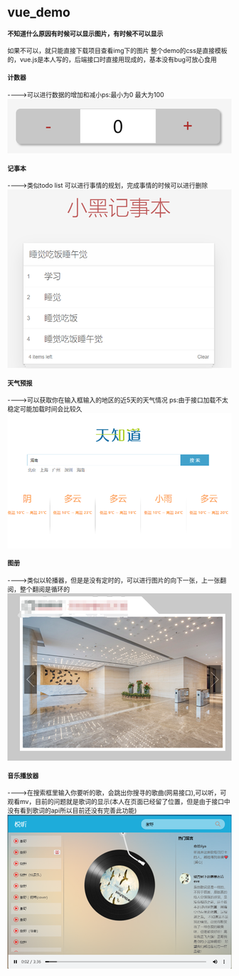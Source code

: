 # vue_demo
#### 不知道什么原因有时候可以显示图片，有时候不可以显示
如果不可以，就只能直接下载项目查看img下的图片
整个demo的css是直接模板的，vue.js是本人写的，后端接口时直接用现成的，基本没有bug可放心食用
#### 计数器
---->可以进行数据的增加和减小ps:最小为0 最大为100
![login](https://github.com/qixuehui/vue_demo/blob/master/img/1.png)
#### 记事本
---->类似todo list 可以进行事情的规划，完成事情的时候可以进行删除
![login](https://github.com/qixuehui/vue_demo/blob/master/img/2.png)
#### 天气预报
---->可以获取你在输入框输入的地区的近5天的天气情况 ps:由于接口加载不太稳定可能加载时间会比较久
![login](https://github.com/qixuehui/vue_demo/blob/master/img/3.png)
#### 图册
---->类似以轮播器，但是是没有定时的，可以进行图片的向下一张，上一张翻阅，整个翻阅是循环的
![login](https://github.com/qixuehui/vue_demo/blob/master/img/4.png)
#### 音乐播放器
---->在搜索框里输入你要听的歌，会跳出你搜寻的歌曲(网易接口),可以听，可观看mv，目前的问题就是歌词的显示(本人在页面已经留了位置，但是由于接口中没有看到歌词的api所以目前还没有完善此功能)
![login](https://github.com/qixuehui/vue_demo/blob/master/img/5.png)
